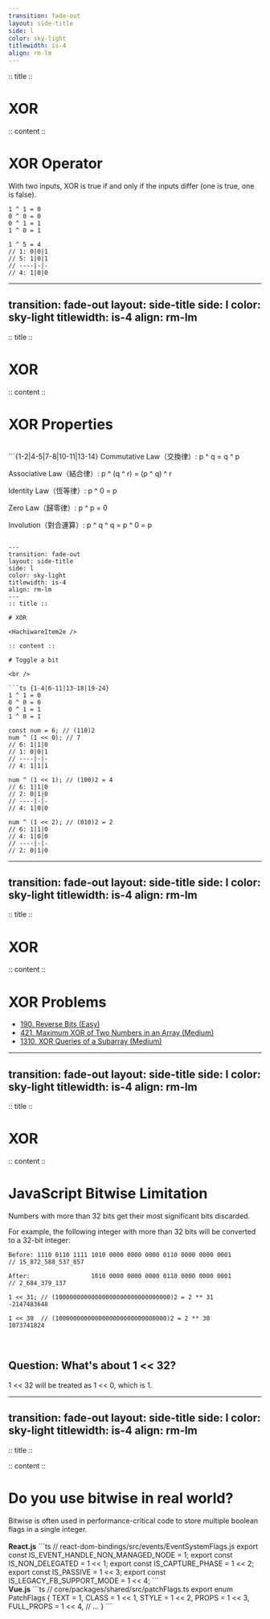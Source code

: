 ```yaml
---
transition: fade-out
layout: side-title
side: l
color: sky-light
titlewidth: is-4
align: rm-lm
---
```

:: title ::

# XOR

<HachiwareItem2e />

:: content ::

# XOR Operator

With two inputs, XOR is true if and only if the inputs differ (one is true, one is false).

```{1-4|6-10}
1 ^ 1 = 0
0 ^ 0 = 0
0 ^ 1 = 1
1 ^ 0 = 1

1 ^ 5 = 4
// 1: 0|0|1 
// 5: 1|0|1
// ----|-|-
// 4: 1|0|0
```

---
transition: fade-out
layout: side-title
side: l
color: sky-light
titlewidth: is-4
align: rm-lm
---
:: title ::

# XOR

<HachiwareItem2e />

:: content ::

# XOR Properties
<br />
```{1-2|4-5|7-8|10-11|13-14}
Commutative Law（交換律）:
p ^ q = q ^ p

Associative Law（結合律）:
p ^ (q ^ r) = (p ^ q) ^ r

Identity Law（恆等律）:
p ^ 0 = p

Zero Law（歸零律）:
p ^ p = 0

Involution（對合運算）:
p ^ q ^ q = p ^ 0 = p
```

---
transition: fade-out
layout: side-title
side: l
color: sky-light
titlewidth: is-4
align: rm-lm
---
:: title ::

# XOR

<HachiwareItem2e />

:: content ::

# Toggle a bit

<br />

```ts {1-4|6-11|13-18|19-24}
1 ^ 1 = 0
0 ^ 0 = 0
0 ^ 1 = 1
1 ^ 0 = 1

const num = 6; // (110)2
num ^ (1 << 0); // 7
// 6: 1|1|0 
// 1: 0|0|1
// ----|-|-
// 4: 1|1|1

num ^ (1 << 1); // (100)2 = 4
// 6: 1|1|0
// 2: 0|1|0
// ----|-|-
// 4: 1|0|0

num ^ (1 << 2); // (010)2 = 2
// 6: 1|1|0
// 4: 1|0|0
// ----|-|-
// 2: 0|1|0
```

---
transition: fade-out
layout: side-title
side: l
color: sky-light
titlewidth: is-4
align: rm-lm
---
:: title ::

# XOR

<HachiwareItem2e />

:: content ::

# XOR Problems

<ul>
    <li>
        <a href="https://leetcode.com/problems/reverse-bits/" target="_blank">
            190. Reverse Bits (Easy)
        </a>
    </li>
    <li>
        <a href="https://leetcode.com/problems/maximum-xor-of-two-numbers-in-an-array" target="_blank">
            421. Maximum XOR of Two Numbers in an Array (Medium)
        </a>
    </li>
    <li>
        <a href="https://leetcode.com/problems/xor-queries-of-a-subarray" target="_blank">
            1310. XOR Queries of a Subarray (Medium)
        </a>
    </li>
</ul>

---
transition: fade-out
layout: side-title
side: l
color: sky-light
titlewidth: is-4
align: rm-lm
---
:: title ::

# XOR

<HachiwareItem2e />

:: content ::

# JavaScript Bitwise Limitation

Numbers with more than 32 bits get their most significant bits discarded.   

For example, the following integer with more than 32 bits will be converted to a 32-bit integer:

```{1-2|4-5|7-8|10-11}
Before: 1110 0110 1111 1010 0000 0000 0000 0110 0000 0000 0001
// 15_872_588_537_857

After:                 1010 0000 0000 0000 0110 0000 0000 0001
// 2_684_379_137

1 << 31; // (10000000000000000000000000000000)2 = 2 ** 31
-2147483648

1 << 30  // (1000000000000000000000000000000)2 = 2 ** 30
1073741824
```

<v-click>
<br />
<h2> Question: What's about 1 << 32? </h2>
</v-click>

<v-click>
1 << 32 will be treated as 1 << 0, which is 1.
</v-click>

---
transition: fade-out
layout: side-title
side: l
color: sky-light
titlewidth: is-4
align: rm-lm
---
:: title ::

<HachiwareItem2e />

:: content ::
# Do you use bitwise in real world?
<v-click>
Bitwise is often used in performance-critical code to store multiple boolean flags in a single integer.
</v-click>

<br />
<br />
<v-click>
<b>React.js</b>
```ts
// react-dom-bindings/src/events/EventSystemFlags.js
export const IS_EVENT_HANDLE_NON_MANAGED_NODE = 1;
export const IS_NON_DELEGATED = 1 << 1;
export const IS_CAPTURE_PHASE = 1 << 2;
export const IS_PASSIVE = 1 << 3;
export const IS_LEGACY_FB_SUPPORT_MODE = 1 << 4;
```
</v-click>

<v-click>
<br />
<b>Vue.js</b>
```ts
// core/packages/shared/src/patchFlags.ts
export enum PatchFlags {
  TEXT = 1,
  CLASS = 1 << 1,
  STYLE = 1 << 2,
  PROPS = 1 << 3,
  FULL_PROPS = 1 << 4,
  // ...
}
```
</v-click>